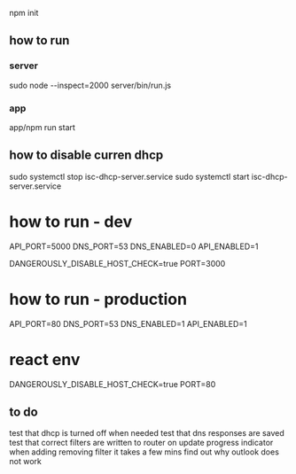 npm init
## how to run
### server
sudo node --inspect=2000 server/bin/run.js

### app
app/npm run start

## how to disable curren dhcp
sudo systemctl stop isc-dhcp-server.service
sudo systemctl start isc-dhcp-server.service


# how to run - dev
API_PORT=5000
DNS_PORT=53
DNS_ENABLED=0
API_ENABLED=1

DANGEROUSLY_DISABLE_HOST_CHECK=true
PORT=3000


# how to run - production
API_PORT=80
DNS_PORT=53
DNS_ENABLED=1
API_ENABLED=1

# react env
DANGEROUSLY_DISABLE_HOST_CHECK=true
PORT=80

## to do
test that dhcp is turned off when needed
test that dns responses are saved
test that correct filters are written to router on update 
progress indicator when adding removing filter it takes a few mins
find out why outlook does not work